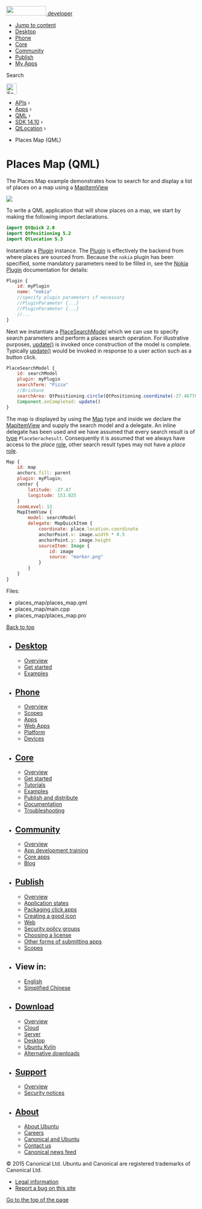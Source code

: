 <a href="https://developer.ubuntu.com/" class="logo-ubuntu"><img src="https://developer.ubuntu.com/assets/sites/ubuntu/latest/u/img/logos/logo-ubuntu-orange.svg" width="106" height="25" /> <span>developer</span></a>

-   [Jump to content](index.html#main-content)
-   [Desktop](https://developer.ubuntu.com/en/desktop/)
-   [Phone](https://developer.ubuntu.com/en/phone/)
-   [Core](https://developer.ubuntu.com/core)
-   [Community](https://developer.ubuntu.com/en/community/)
-   [Publish](https://developer.ubuntu.com/en/publish/)
-   [My Apps](https://myapps.developer.ubuntu.com/)

Search

<img src="https://developer.ubuntu.com/assets/sites/ubuntu/latest/u/img/search-white.svg" alt="Search" height="28" />

-   [APIs](../../../../index.html) ›
-   [Apps](../../../index.html) ›
-   [QML](../../index.html) ›
-   <a href="../index.html" class="sub-nav-item">SDK 14.10</a> ›
-   <a href="../QtLocation/index.html" class="sub-nav-item">QtLocation</a> ›

<!-- -->

-   Places Map (QML)

Places Map (QML)
================

<span class="subtitle"></span>
<span id="details"></span>
The Places Map example demonstrates how to search for and display a list of places on a map using a [MapItemView](../QtLocation.MapItemView/index.html)

![](https://developer.ubuntu.com/static/devportal_uploaded/a28167f3-706a-4f03-bee4-8ccf260d8df8-api/apps/qml/sdk-14.10/qtlocation-places-map-example/images/places-map.jpg)

To write a QML application that will show places on a map, we start by making the following import declarations.

``` qml
import QtQuick 2.0
import QtPositioning 5.2
import QtLocation 5.3
```

Instantiate a [Plugin](../QtLocation.Plugin/index.html) instance. The [Plugin](../QtLocation.Plugin/index.html) is effectively the backend from where places are sourced from. Because the `nokia` plugin has been specified, some mandatory parameters need to be filled in, see the [Nokia Plugin](../QtLocation.location-plugin-nokia/index.html#mandatory-parameters) documentation for details:

``` qml
Plugin {
    id: myPlugin
    name: "nokia"
    //specify plugin parameters if necessary
    //PluginParameter {...}
    //PluginParameter {...}
    //...
}
```

Next we instantiate a [PlaceSearchModel](../QtLocation.PlaceSearchModel/index.html) which we can use to specify search parameters and perform a places search operation. For illustrative purposes, [update()](../QtLocation.PlaceSearchModel/index.html#update-method) is invoked once construction of the model is complete. Typically [update()](../QtLocation.PlaceSearchModel/index.html#update-method) would be invoked in response to a user action such as a button click.

``` qml
PlaceSearchModel {
    id: searchModel
    plugin: myPlugin
    searchTerm: "Pizza"
    //Brisbane
    searchArea: QtPositioning.circle(QtPositioning.coordinate(-27.46778, 153.02778))
    Component.onCompleted: update()
}
```

The map is displayed by using the [Map](../QtLocation.Map/index.html) type and inside we declare the [MapItemView](../QtLocation.MapItemView/index.html) and supply the search model and a delegate. An inline delegate has been used and we have assumed that every search result is of [type](../QtLocation.PlaceSearchModel/index.html#search-result-types) `PlaceSerachesult`. Consequently it is assumed that we always have access to the *place* [role](../QtLocation.PlaceSearchModel/index.html#placesearchmodel-roles), other search result types may not have a *place* [role](../QtLocation.PlaceSearchModel/index.html#placesearchmodel-roles).

``` qml
Map {
    id: map
    anchors.fill: parent
    plugin: myPlugin;
    center {
        latitude: -27.47
        longitude: 153.025
    }
    zoomLevel: 13
    MapItemView {
        model: searchModel
        delegate: MapQuickItem {
            coordinate: place.location.coordinate
            anchorPoint.x: image.width * 0.5
            anchorPoint.y: image.height
            sourceItem: Image {
                id: image
                source: "marker.png"
            }
        }
    }
}
```

Files:

-   places\_map/places\_map.qml
-   places\_map/main.cpp
-   places\_map/places\_map.pro

[Back to top](index.html#)

-   [Desktop](https://developer.ubuntu.com/en/desktop/)
    ---------------------------------------------------

    -   [Overview](https://developer.ubuntu.com/en/desktop/)
    -   [Get started](http://snapcraft.io/?utm_source=developer.ubuntu.com&utm_medium=devportal&utm_term=snaps%20snapcraft%20desktop&utm_content=menu&utm_campaign=duc_snappers)
    -   [Examples](https://github.com/ubuntu/snappy-playpen)

-   [Phone](https://developer.ubuntu.com/en/phone/)
    -----------------------------------------------

    -   [Overview](https://developer.ubuntu.com/en/phone/)
    -   [Scopes](https://developer.ubuntu.com/en/phone/scopes/)
    -   [Apps](https://developer.ubuntu.com/en/phone/apps/)
    -   [Web Apps](https://developer.ubuntu.com/en/phone/web/)
    -   [Platform](https://developer.ubuntu.com/en/phone/platform/)
    -   [Devices](https://developer.ubuntu.com/en/phone/devices/)

-   [Core](https://developer.ubuntu.com/core)
    -----------------------------------------

    -   [Overview](https://developer.ubuntu.com/core)
    -   [Get started](https://developer.ubuntu.com/core/get-started)
    -   [Tutorials](https://developer.ubuntu.com/core/tutorials)
    -   [Examples](https://developer.ubuntu.com/core/examples)
    -   [Publish and distribute](https://developer.ubuntu.com/core/publish-and-distribute)
    -   [Documentation](https://developer.ubuntu.com/core/documentation)
    -   [Troubleshooting](https://developer.ubuntu.com/core/troubleshooting)

-   [Community](https://developer.ubuntu.com/en/community/)
    -------------------------------------------------------

    -   [Overview](https://developer.ubuntu.com/en/community/)
    -   [App development training](https://developer.ubuntu.com/en/community/training/)
    -   [Core apps](https://developer.ubuntu.com/en/community/core-apps/)
    -   [Blog](https://developer.ubuntu.com/en/community/blog/)

-   [Publish](https://developer.ubuntu.com/en/publish/)
    ---------------------------------------------------

    -   [Overview](https://developer.ubuntu.com/en/publish/)
    -   [Application states](https://developer.ubuntu.com/en/publish/application-states/)
    -   [Packaging click apps](https://developer.ubuntu.com/en/publish/packaging-click-apps/)
    -   [Creating a good icon](https://developer.ubuntu.com/en/publish/creating-a-good-icon/)
    -   [Web](https://developer.ubuntu.com/en/publish/web/)
    -   [Security policy groups](https://developer.ubuntu.com/en/publish/security-policy-groups/)
    -   [Choosing a license](https://developer.ubuntu.com/en/publish/choosing-a-license/)
    -   [Other forms of submitting apps](https://developer.ubuntu.com/en/publish/other-forms-of-submitting-apps/)
    -   [Scopes](https://developer.ubuntu.com/en/publish/scopes/)

-   View in:
    --------

    -   [English](index.html "Change to language: English")
    -   [Simplified Chinese](index.html "Change to language: Simplified Chinese")

-   [Download](http://ubuntu.com/download/)
    ---------------------------------------

    -   [Overview](http://ubuntu.com/download)
    -   [Cloud](http://ubuntu.com/download/cloud)
    -   [Server](http://ubuntu.com/download/server)
    -   [Desktop](http://ubuntu.com/download/desktop)
    -   [Ubuntu Kylin](http://ubuntu.com/download/ubuntu-kylin)
    -   [Alternative downloads](http://ubuntu.com/download/alternative-downloads)

-   [Support](http://ubuntu.com/support/)
    -------------------------------------

    -   [Overview](http://ubuntu.com/support)
    -   [Security notices](http://www.ubuntu.com/usn/)

-   [About](http://ubuntu.com/about/)
    ---------------------------------

    -   [About Ubuntu](http://ubuntu.com/about/about-ubuntu)
    -   [Careers](http://www.canonical.com/careers)
    -   [Canonical and Ubuntu](http://ubuntu.com/about/canonical-and-ubuntu)
    -   [Contact us](http://ubuntu.com/about/contact-us)
    -   [Canonical news feed](http://insights.ubuntu.com/feed/)

© 2015 Canonical Ltd. Ubuntu and Canonical are registered trademarks of Canonical Ltd.

-   [Legal information](http://www.ubuntu.com/legal)
-   [Report a bug on this site](https://bugs.launchpad.net/developer-ubuntu-com/)

<span class="accessibility-aid">[Go to the top of the page](index.html#)</span>
